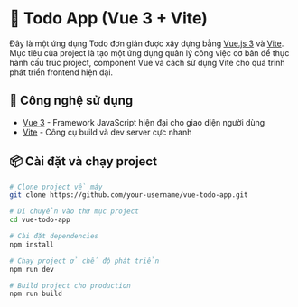 # 📝 Todo App (Vue 3 + Vite)

Đây là một ứng dụng Todo đơn giản được xây dựng bằng [Vue.js 3](https://vuejs.org/) và [Vite](https://vitejs.dev/). Mục tiêu của project là tạo một ứng dụng quản lý công việc cơ bản để thực hành cấu trúc project, component Vue và cách sử dụng Vite cho quá trình phát triển frontend hiện đại.

## 🚀 Công nghệ sử dụng

- [Vue 3](https://vuejs.org/) - Framework JavaScript hiện đại cho giao diện người dùng
- [Vite](https://vitejs.dev/) - Công cụ build và dev server cực nhanh

## 📦 Cài đặt và chạy project

```bash
# Clone project về máy
git clone https://github.com/your-username/vue-todo-app.git

# Di chuyển vào thư mục project
cd vue-todo-app

# Cài đặt dependencies
npm install

# Chạy project ở chế độ phát triển
npm run dev

# Build project cho production
npm run build
